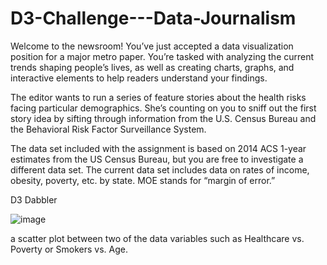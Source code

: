 # D3-Challenge---Data-Journalism

Welcome to the newsroom! You’ve just accepted a data visualization position for a major metro paper. You’re tasked with analyzing the current trends shaping people’s lives, as well as creating charts, graphs, and interactive elements to help readers understand your findings.

The editor wants to run a series of feature stories about the health risks facing particular demographics. She’s counting on you to sniff out the first story idea by sifting through information from the U.S. Census Bureau and the Behavioral Risk Factor Surveillance System.

The data set included with the assignment is based on 2014 ACS 1-year estimates from the US Census Bureau, but you are free to investigate a different data set. The current data set includes data on rates of income, obesity, poverty, etc. by state. MOE stands for “margin of error.”

D3 Dabbler

![image](https://user-images.githubusercontent.com/74988074/114112567-3ff3d380-98a2-11eb-9f5e-fe4dadfa72e7.png)

 a scatter plot between two of the data variables such as Healthcare vs. Poverty or Smokers vs. Age.

